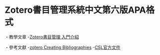 # Zotero書目管理系統中文第六版APA格式

・教學文章
-[Zotero書目管理 入門介紹](https://medium.com/@fangyuchen/zotero%E6%9B%B8%E7%9B%AE%E7%AE%A1%E7%90%86-%E5%85%A5%E9%96%80%E4%BB%8B%E7%B4%B9-27bbd5a4c65d)

・參考文獻
-[zotero Creating Bibliographies](https://www.zotero.org/support/creating_bibliographies)
-[CSL官方文件](https://citationstyles.org/developers/)
